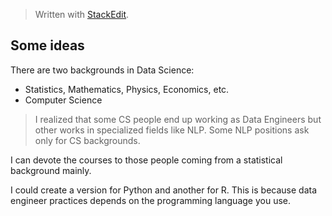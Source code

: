 


> Written with [StackEdit](https://stackedit.io/).

## Some ideas

There are two backgrounds in Data Science:

- Statistics, Mathematics, Physics, Economics, etc.
- Computer Science

> I realized that some CS people end up working as Data Engineers but other works in specialized fields like NLP. Some NLP positions ask only for CS backgrounds. 

I can devote the courses to those people coming from a statistical background mainly.

I could create a version for Python and another for R. This is because data engineer practices depends on the programming language you use.


<!--stackedit_data:
eyJoaXN0b3J5IjpbMTk1NTExNTQ5MCwxNDU4ODEwMjYsLTM2OD
I4OTAyOF19
-->